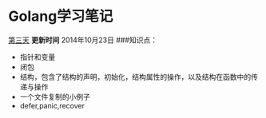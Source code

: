 Golang学习笔记
==========
[第三天](https://github.com/Golangcoder/golangNote/tree/master/3rd)
**更新时间** 2014年10月23日
###知识点：
- 指针和变量
- 闭包
- 结构，包含了结构的声明，初始化，结构属性的操作，以及结构在函数中的传递与操作
- 一个文件复制的小例子
- defer,panic,recover
  
